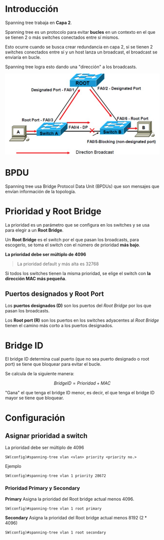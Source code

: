 # Introducción
Spanning tree trabaja en **Capa 2**.

Spanning tree es un protocolo para evitar **bucles** en un contexto en el que se tienen 2 o más switches conectados entre sí mismos.

Esto ocurre cuando se busca crear redundancia en capa 2, si se tienen 2 switches conectados entre sí y un host lanza un broadcast, el broadcast se enviaría en bucle.

Spanning tree logra esto dando una  "dirección" a los broadcasts.

![STP example](resources/Screen+Shot+2017-11-27+at+10.56.png)

# BPDU
Spanning tree usa Bridge Protocol Data Unit (BPDUs) que son mensajes que envían información de la topología.

# Prioridad y Root Bridge
La prioridad es un parámetro que se configura en los switches y se usa para elegir a un **Root Bridge**.

Un **Root Bridge** es el switch por el que pasan los broadcasts, para escogerlo, se toma el switch con el número de prioridad **más bajo**. 

**La prioridad debe ser múltiplo de 4096**

> La prioridad default y más alta es 32768

Si todos los switches tienen la misma prioridad, se elige el switch con **la dirección MAC más pequeña**.

## Puertos designados y Root Port

Los **puertos designados (D)** son los puertos del *Root Bridge* por los que pasan los broadcasts.

Los **Root port (R)** son los puertos en los switches adyacentes al *Root Bridge* tienen el camino más corto a los puertos designados.

# Bridge ID
El bridge ID determina cual puerto (que no sea puerto designado o root port) se tiene que bloquear para evitar el bucle.

Se calcula de la siguiente manera:

$$
BridgeID = Prioridad + MAC
$$

"Gana" el que tenga el bridge ID menor, es decir, el que tenga el bridge ID mayor se tiene que bloquear.

# Configuración
## Asignar prioridad a switch
La prioridad debe ser múltiplo de 4096
```
SW(config)#spanning-tree vlan <vlan> priority <priority no.>
```

Ejemplo
```
SW(config)#spanning-tree vlan 1 priority 28672
```

### Prioridad Primary y Secondary

**Primary**
Asigna la prioridad del Root bridge actual  menos 4096.
```
SW(config)#spanning-tree vlan 1 root primary
```

**Secondary**
Asigna la prioridad del Root bridge actual  menos 8192 ($2 * 4096$)
```
SW(config)#spanning-tree vlan 1 root secondary
```
